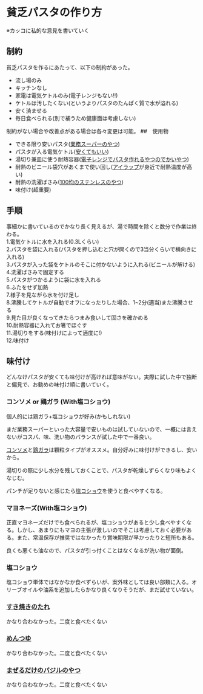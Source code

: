 # 貧乏パスタの作り方
※カッコに私的な意見を書いていく
## 制約
貧乏パスタを作るにあたって、以下の制約があった。
- 流し場のみ
- キッチンなし
- 家電は電気ケトルのみ(電子レンジもない!!)
- ケトルは汚したくない(というよりパスタのたんぱく質で水が溢れる)
- 安く済ませる
- 毎日食べられる(別で補うため健康面は考慮しない)

制約がない場合や改善点がある場合は各々変更は可能。
##　使用物
- できる限り安いパスタ([業務スーパーのやつ](https://www.gyomusuper.jp/onlineshop/products/detail/7529))
- パスタが入る電気ケトル([安くてもいい](https://amzn.asia/d/8pdgmhG))
- 湯切り兼皿に使う耐熱容器([電子レンジでパスタ作れるやつのでかいやつ](https://amzn.asia/d/jj1V8sK))
- 耐熱のビニール袋穴があくまで使い回し([アイラップ](https://www.imcjpn.co.jp/product/a/001_001.html)が身近で耐熱温度が高い)
- 耐熱の洗濯ばさみ([100均のステンレスのやつ](https://netshop.cando-web.co.jp/view/item/000000002820))
- 味付け(超重要)
## 手順
事細かに書いているのでかなり長く見えるが、湯で時間を除くと数分で作業は終わる。  
1.電気ケトルに水を入れる(0.3Lくらい)  
2.パスタを袋に入れる(パスタを押し込むと穴が開くので3当分くらいで横向きに入れる)  
3.パスタが入った袋をケトルのそこに付かないように入れる(ビニールが解ける)  
4.洗濯ばさみで固定する  
5.パスタがつかるように袋に水を入れる  
6.ふたをせず加熱  
7.様子を見ながら水を付け足し  
8.沸騰してケトルが自動でオフになったりした場合、1~2分(適当)また沸騰させる  
9.見た目が良くなってきたらつまみ食いして固さを確かめる  
10.耐熱容器に入れてお箸でほぐす  
11.湯切りをする(味付けによって適度に!)  
12.味付け  

## 味付け
どんなけパスタが安くても味付けが高ければ意味がない。実際に試した中で独断と偏見で、お勧めの味付け順に書いていく。
### コンソメ or 鶏ガラ (With塩コショウ)
個人的には鶏ガラ+塩コショウが好み(かもしれない)

まだ業務スーパーといった大容量で安いものは試していないので、一概には言えないがコスパ、味、洗い物のバランスが試した中で一番良い。

[コンソメ](https://www.ajinomoto.co.jp/products/detail/?ProductName=consomme_3)と[鶏ガラ](https://www.sbfoods.co.jp/products/detail/17979.html)は顆粒タイプがオススメ。自分好みに味付けができるし、安いから。

湯切りの際に少し水分を残しておくことで、パスタが乾燥しずらくなり味もよくなじむ。

パンチが足りないと感じたら[塩コショウ](https://www.sbfoods.co.jp/products/detail/15764.html)を使うと食べやすくなる。

### マヨネーズ(With塩コショウ)
正直マヨネーズだけでも食べられるが、塩コショウがあると少し食べやすくなる。しかし、あまりにもマヨの主張が激しいのでそこは考慮しておく必要がある。また、常温保存が推奨ではなかったり賞味期限が早かったりと短所もある。

良くも悪くも油なので、パスタが引っ付くことはなくなるが洗い物が面倒。

### 塩コショウ
塩コショウ単体ではなかなか食べずらいが、案外味としては良い部類に入る。オリーブオイルや油系を追加したらかなり良くなりそうだが、まだ試せていない。

### [すき焼きのたれ](https://www.ebarafoods.com/sp/sukiyaki/)
かなり合わなかった。二度と食べたくない
### [めんつゆ](https://www.ichibiki.co.jp/product/tsuyu-sauce/20119_1/)
かなり合わなかった。二度と食べたくない
### [まぜるだけのバジルのやつ](https://www.pietro.co.jp/products/detail/283)
かなり合わなかった。二度と食べたくない
